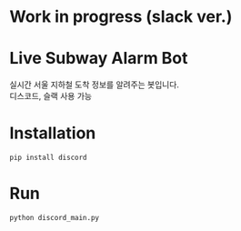 # Work in progress (slack ver.)
# Live Subway Alarm Bot
실시간 서울 지하철 도착 정보를 알려주는 봇입니다.   
디스코드, 슬랙 사용 가능

# Installation
```pip install discord```

# Run
```python discord_main.py```
